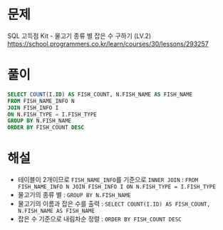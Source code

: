 # 문제
SQL 고득점 Kit - 물고기 종류 별 잡은 수 구하기 (LV.2)
https://school.programmers.co.kr/learn/courses/30/lessons/293257


# 풀이

```SQL
SELECT COUNT(I.ID) AS FISH_COUNT, N.FISH_NAME AS FISH_NAME
FROM FISH_NAME_INFO N
JOIN FISH_INFO I
ON N.FISH_TYPE = I.FISH_TYPE
GROUP BY N.FISH_NAME
ORDER BY FISH_COUNT DESC
```


# 해설
* 테이블이 2개이므로 `FISH_NAME_INFO`를 기준으로 `INNER JOIN` : `FROM FISH_NAME_INFO N JOIN FISH_INFO I ON N.FISH_TYPE = I.FISH_TYPE`
* 물고기의 종류 별 : `GROUP BY N.FISH_NAME`
* 물고기의 이름과 잡은 수를 출력 : `SELECT COUNT(I.ID) AS FISH_COUNT, N.FISH_NAME AS FISH_NAME`
* 잡은 수 기준으로 내림차순 정렬 : `ORDER BY FISH_COUNT DESC`